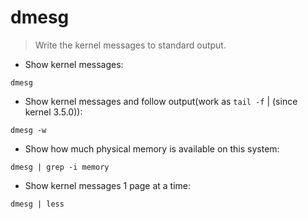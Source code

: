 # dmesg

> Write the kernel messages to standard output.

- Show kernel messages:  

`dmesg`

- Show kernel messages and follow output(work as `tail -f` | (since kernel 3.5.0)):  

`dmesg -w`  

- Show how much physical memory is available on this system:  

`dmesg | grep -i memory`

- Show kernel messages 1 page at a time:  

`dmesg | less`
